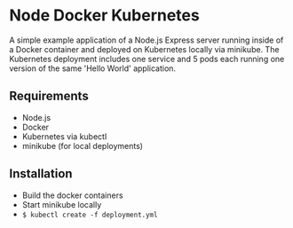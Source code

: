 # Node Docker Kubernetes

A simple example application of a Node.js Express server running inside of a Docker container and deployed on Kubernetes locally via minikube.  The Kubernetes deployment includes one service and 5 pods each running one version of the same 'Hello World' application.

## Requirements
- Node.js
- Docker
- Kubernetes via kubectl
- minikube (for local deployments)

## Installation 
- Build the docker containers
- Start minikube locally
- `$ kubectl create -f deployment.yml `